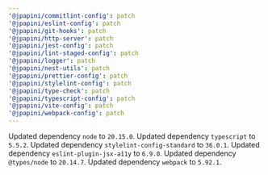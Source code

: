 ```yaml
---
'@jpapini/commitlint-config': patch
'@jpapini/eslint-config': patch
'@jpapini/git-hooks': patch
'@jpapini/http-server': patch
'@jpapini/jest-config': patch
'@jpapini/lint-staged-config': patch
'@jpapini/logger': patch
'@jpapini/nest-utils': patch
'@jpapini/prettier-config': patch
'@jpapini/stylelint-config': patch
'@jpapini/type-check': patch
'@jpapini/typescript-config': patch
'@jpapini/vite-config': patch
'@jpapini/webpack-config': patch
---
```


Updated dependency `node` to `20.15.0`.
Updated dependency `typescript` to `5.5.2`.
Updated dependency `stylelint-config-standard` to `36.0.1`.
Updated dependency `eslint-plugin-jsx-a11y` to `6.9.0`.
Updated dependency `@types/node` to `20.14.7`.
Updated dependency `webpack` to `5.92.1`.
